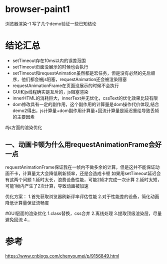 # browser-paint1
浏览器渲染-1
写了几个demo验证一些已知结论

# 结论汇总
* setTimeout存在10ms以内的误差范围
* setTimeout页面没展示的时候也会执行
* setTimeout和requestAnimation虽然都是宏任务，但是没有必然的先后顺序，他们都会被js阻塞，requestAnimation还会被渲染阻塞
* requestAnimationFrame在页面没展示的时候不会执行
* GUI和js线程确实是互斥的，js阻塞渲染
* innerHTML的消耗巨大，innerText并无优化，cssText的优化效果比较有限
* dom修改具有一定的副作用，这个副作用的计算量是dom操作代价体现,结合demo2得出，js计算量+dom副作用计算量+回流计算量是延迟重绘导致丢帧的主要因素

#js方面的渲染优化
## 一、动画卡顿为什么用requestAnimationFrame会好一点
requestAnimationFrame保证我在一帧内不做多余的计算，但是这并不能保证动画不卡，计算量太大会降低刷新频率，还是会造成卡顿
如果用setTimeout延迟会有这两个问题
1.延时太长，浪费设备性能，可能2帧才完成一次计算
2.延时太短，可能1帧内产生了2次计算，导致动画被加速

优化方案：
1.首先获取浏览器刷新评率评估性能
2.对于性能差的设备，简化动画降低计算量保证流畅度

#GUI层面的渲染优化
1.class替换，css合并
2.离线处理
3.提取顶级渲染层，尽量避免回流
4...

# 参考
https://www.cnblogs.com/chenyoumei/p/9156849.html
